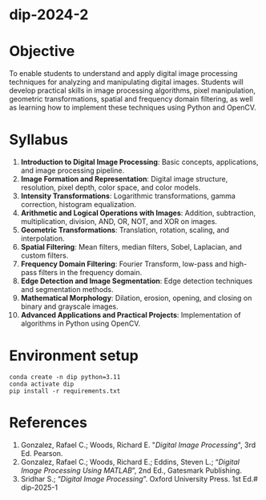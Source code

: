 # dip-2024-2

# Objective

To enable students to understand and apply digital image processing techniques for analyzing and manipulating digital images. Students will develop practical skills in image processing algorithms, pixel manipulation, geometric transformations, spatial and frequency domain filtering, as well as learning how to implement these techniques using Python and OpenCV.

# Syllabus

1. **Introduction to Digital Image Processing**: Basic concepts, applications, and image processing pipeline.
1. **Image Formation and Representation**: Digital image structure, resolution, pixel depth, color space, and color models.
1. **Intensity Transformations**: Logarithmic transformations, gamma correction, histogram equalization.
1. **Arithmetic and Logical Operations with Images**: Addition, subtraction, multiplication, division, AND, OR, NOT, and XOR on images.
1. **Geometric Transformations**: Translation, rotation, scaling, and interpolation.
1. **Spatial Filtering**: Mean filters, median filters, Sobel, Laplacian, and custom filters.
1. **Frequency Domain Filtering**: Fourier Transform, low-pass and high-pass filters in the frequency domain.
1. **Edge Detection and Image Segmentation**: Edge detection techniques and segmentation methods.
1. **Mathematical Morphology**: Dilation, erosion, opening, and closing on binary and grayscale images.
1. **Advanced Applications and Practical Projects**: Implementation of algorithms in Python using OpenCV.

# Environment setup

```
conda create -n dip python=3.11
conda activate dip
pip install -r requirements.txt
```

# References

1. Gonzalez, Rafael C.; Woods, Richard E. "_Digital Image Processing_", 3rd Ed. Pearson.
1. Gonzalez, Rafael C.; Woods, Richard E.; Eddins, Steven L.; “_Digital Image Processing Using MATLAB_”, 2nd Ed., Gatesmark Publishing.
1. Sridhar S.; “_Digital Image Processing_”. Oxford University Press. 1st Ed.# dip-2025-1
